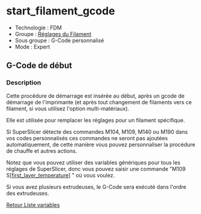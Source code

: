# start_filament_gcode

* Technologie : FDM
* Groupe : [Réglages du Filament](../filament_settings/filament_settings.md)
* Sous groupe : G-Code personnalisé
* Mode : Expert

## G-Code de début

### Description

Cette procédure de démarrage est insérée au début, après un gcode de démarrage de l'imprimante  (et après tout changement de filaments vers ce filament, si vous utilisez l'option multi-matériaux).

Elle est utilisée pour remplacer les réglages pour un filament spécifique.

Si SuperSlicer détecte des commandes M104, M109, M140 ou M190 dans vos codes personnalisés ces commandes ne seront pas ajoutées automatiquement,  de cette manière vous pouvez personnaliser la procédure de chauffe et autres actions.

Notez que vous pouvez utiliser des variables génériques pour tous les réglages de SuperSlicer,  donc vous pouvez saisir une commande "M109 S[[first_layer_temperature](first_layer_temperature.md)] " où vous voulez.

Si vous avez plusieurs extrudeuses, le G-Code sera exécuté dans l'ordre des extrudeuses.

[Retour Liste variables](variable_list.md)